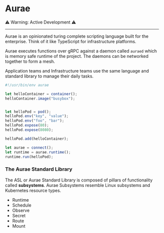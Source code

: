 # Aurae

⚠️ Warning: Active Development ⚠️

---

Aurae is an opinionated turing complete scripting language built for the enterprise. Think of it like TypeScript for infrastructure platforms.

Aurae executes functions over gRPC against a daemon called `auraed` which is memory safe runtime of the project. The daemons can be networked together to form a mesh. 

Application teams and Infrastructure teams use the same language and standard library to manage their daily tasks.

```TypeScript
#!/usr/bin/env aurae

let helloContainer = container();
helloContainer.image("busybox");


let helloPod = pod();
helloPod.env("key", "value");
helloPod.env("foo", "bar");
helloPod.expose(80);
helloPod.expose(8080);

helloPod.add(helloContainer);

let aurae = connect();
let runtime = aurae.runtime();
runtime.run(helloPod);

```

### The Aurae Standard Library 

The ASL or Aurae Standard Library is composed of pillars of functionality called **subsystems**.
Aurae Subsystems resemble Linux subsystems and Kubernetes resource types.
 
 - Runtime
 - Schedule
 - Observe
 - Secret
 - Route
 - Mount
 
